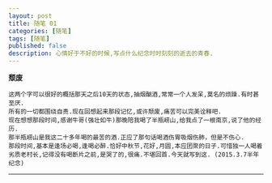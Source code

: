```yaml
---
layout: post
title: 随笔 01
categories: [随笔]
tags: [随笔]
published: false
description: 心情好于不好的时候,写点什么纪念时时刻刻的逝去的青春.
---
```


**颓废**

    这两个字可以很好的概括那天之后10天的状态,抽烟酗酒,常常一个人发呆,莫名的烦躁.有时甚至厌.
    所有的一切都围绕自责.现在回想起来那段记忆,或许颓废,痛苦可以完美诠释吧.
    现在想想那段时间,感谢牛哥(强壮如牛)那晚陪我喝了半瓶崂山,给我点了一根南京,说了他的经历.
    那半瓶崂山是我这二十多年喝的最苦的酒.正应了那句话喝酒伤胃吸烟伤肺，但是不伤心.
    那段时间,基本是逢场必喝,逢喝必醉.恰好中秋节,花好,月圆,本应团聚的日子.可惜独一人喝着劣质老村长,记得没有喝断片之前,是哭了的,很痛.不堪回首.今天就写到这. (2015.3.7半年纪念)

------

